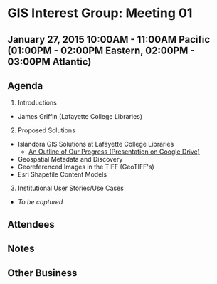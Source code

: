 # GIS Interest Group: Meeting 01

## January 27, 2015 10:00AM - 11:00AM Pacific (01:00PM - 02:00PM Eastern, 02:00PM - 03:00PM Atlantic)

## Agenda

1. Introductions
  * James Griffin (Lafayette College Libraries)

2. Proposed Solutions
  * Islandora GIS Solutions at Lafayette College Libraries
    * [An Outline of Our Progress (Presentation on Google Drive)](https://docs.google.com/presentation/d/1yj381F10O6HjFXHdacbN0Pb6fiPnfk8nGdVRu3JEof8/edit?usp=sharing)
  * Geospatial Metadata and Discovery
  * Georeferenced Images in the TIFF (GeoTIFF's)
  * Esri Shapefile Content Models

3. Institutional User Stories/Use Cases
  * _To be captured_

## Attendees

## Notes

## Other Business
